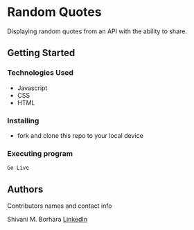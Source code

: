 # Random Quotes

Displaying random quotes from an API with the ability to share.

## Getting Started

### Technologies Used

- Javascript
- CSS
- HTML

### Installing

- fork and clone this repo to your local device


### Executing program

```
Go Live 
```

## Authors

Contributors names and contact info

Shivani M. Borhara
[LinkedIn](https://www.linkedin.com/in/shivani-malhotra-56a12b221/)
